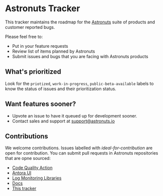 # Astronuts Tracker
This tracker maintains the roadmap for the [Astronuts](https://www.astronuts.io) suite of products and customer reported bugs.

Please feel free to:

- Put in your feature requests
- Review list of items planned by Astronuts
- Submit issues and bugs that you are facing with Astronuts products

## What's prioritized

Look for the `priotized`, `work-in-progress`, `public-beta-available` labels to know the status of issues and their prioritization status.

## Want features sooner?

- Upvote an issue to have it queued up for development sooner.
- Contact sales and support at support@astronuts.io

## Contributions

We welcome contributions. Issues labelled with *ideal-for-contribution* are open for contribution. You can submit pull requests in Astronuts repositories that are opne sourced:
- [Code Quality Action](https://github.com/astronuts-app/astronuts-code-quality-action)
- [Antora UI](https://github.com/astronuts-app/antora-ui-astronuts)
- [Log Monitoring Libraries](https://github.com/astronuts-app/log-monitoring)
- [Docs](https://github.com/astronuts-app/astronuts-docs)
- [This tracker](https://github.com/astronuts-app/astronuts-tracker)

